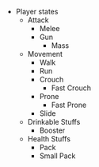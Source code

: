 - Player states
  * Attack
    * Melee
    * Gun
      * Mass
  * Movement
    * Walk
    * Run
    * Crouch
      * Fast Crouch
    * Prone
      * Fast Prone
    * Slide
  * Drinkable Stuffs
    * Booster
  * Health Stuffs
    * Pack
    * Small Pack

